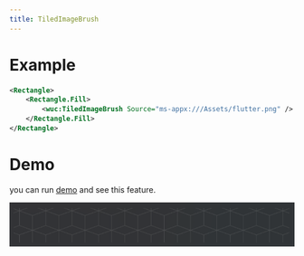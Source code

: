 ```yaml
---
title: TiledImageBrush
---
```


# Example

```xml
<Rectangle>
    <Rectangle.Fill>
        <wuc:TiledImageBrush Source="ms-appx:///Assets/flutter.png" />
    </Rectangle.Fill>
</Rectangle>
```

# Demo
you can run [demo](https://github.com/WinUICommunity/WinUICommunity) and see this feature.

![WinUICommunity](https://raw.githubusercontent.com/WinUICommunity/Resources/main/WinUICommunityDocs/Win2d/TiledImageBrush.png)
